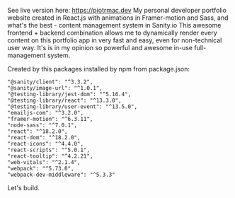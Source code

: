 See live version here: https://piotrmac.dev 
My personal developer portfolio website created in React.js with animations in Framer-motion and Sass, and what's the best - content management system in Sanity.io 
This awesome frontend + backend combination allows me to dynamically render every content on this portfolio app in very fast and easy, even for non-technical user way.
It's is in my opinion so powerful and awesome in-use full-management system.

Created by this packages installed by npm from package.json:

    "@sanity/client": "^3.3.2",
    "@sanity/image-url": "^1.0.1",
    "@testing-library/jest-dom": "^5.16.4",
    "@testing-library/react": "^13.3.0",
    "@testing-library/user-event": "^13.5.0",
    "emailjs-com": "^3.2.0",
    "framer-motion": "^6.3.11",
    "node-sass": "^7.0.1",
    "react": "^18.2.0",
    "react-dom": "^18.2.0",
    "react-icons": "^4.4.0",
    "react-scripts": "^5.0.1",
    "react-tooltip": "^4.2.21",
    "web-vitals": "^2.1.4",
    "webpack": "^5.73.0",
    "webpack-dev-middleware": "^5.3.3"

Let's build.

